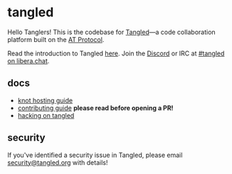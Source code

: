 # tangled

Hello Tanglers! This is the codebase for
[Tangled](https://tangled.org)&mdash;a code collaboration platform built
on the [AT Protocol](https://atproto.com).

Read the introduction to Tangled [here](https://blog.tangled.org/intro). Join the
[Discord](https://chat.tangled.org) or IRC at [#tangled on
libera.chat](https://web.libera.chat/#tangled).

## docs

* [knot hosting guide](/docs/knot-hosting.md)
* [contributing guide](/docs/contributing.md) **please read before opening a PR!**
* [hacking on tangled](/docs/hacking.md)

## security

If you've identified a security issue in Tangled, please email
[security@tangled.org](mailto:security@tangled.org) with details!
